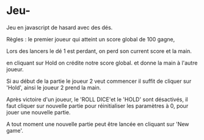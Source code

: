 # Jeu-
Jeu en javascript de hasard avec des dés.


Règles  : le premier joueur qui atteint un score global de 100 gagne,

Lors des lancers le dé 1 est perdant, on perd son current score et la main.

en cliquant sur Hold on crédite notre score global.
et donne la main à l'autre joueur.

Si au début de la partie le joueur 2 veut commencer il suffit de cliquer sur 'Hold',
ainsi le joueur 2 prend la main.

Après victoire d'un joueur, le 'ROLL DICE'et le 'HOLD' sont désactivés, il faut cliquer sur nouvelle partie pour 
réinitialiser les paramètres à 0, pour jouer une nouvelle partie.

A tout moment une nouvelle partie peut être lancée en cliquant sur 'New game'.
